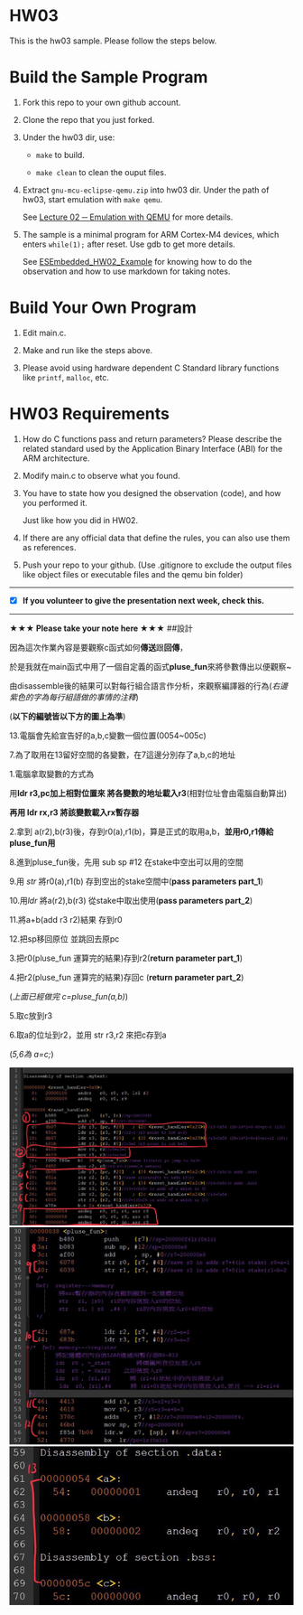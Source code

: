 HW03
===
This is the hw03 sample. Please follow the steps below.

# Build the Sample Program

1. Fork this repo to your own github account.

2. Clone the repo that you just forked.

3. Under the hw03 dir, use:

	* `make` to build.

	* `make clean` to clean the ouput files.

4. Extract `gnu-mcu-eclipse-qemu.zip` into hw03 dir. Under the path of hw03, start emulation with `make qemu`.

	See [Lecture 02 ─ Emulation with QEMU] for more details.

5. The sample is a minimal program for ARM Cortex-M4 devices, which enters `while(1);` after reset. Use gdb to get more details.

	See [ESEmbedded_HW02_Example] for knowing how to do the observation and how to use markdown for taking notes.

# Build Your Own Program

1. Edit main.c.

2. Make and run like the steps above.

3. Please avoid using hardware dependent C Standard library functions like `printf`, `malloc`, etc.

# HW03 Requirements

1. How do C functions pass and return parameters? Please describe the related standard used by the Application Binary Interface (ABI) for the ARM architecture.

2. Modify main.c to observe what you found.

3. You have to state how you designed the observation (code), and how you performed it.

	Just like how you did in HW02.

3. If there are any official data that define the rules, you can also use them as references.

4. Push your repo to your github. (Use .gitignore to exclude the output files like object files or executable files and the qemu bin folder)

[Lecture 02 ─ Emulation with QEMU]: http://www.nc.es.ncku.edu.tw/course/embedded/02/#Emulation-with-QEMU
[ESEmbedded_HW02_Example]: https://github.com/vwxyzjimmy/ESEmbedded_HW02_Example

--------------------

- [x] **If you volunteer to give the presentation next week, check this.**

--------------------

**★★★ Please take your note here ★★★**
##設計

因為這次作業內容是要觀察c函式如何**傳送**跟**回傳**，

於是我就在main函式中用了一個自定義的函式**pluse_fun**來將參數傳出以便觀察~

由disassemble後的結果可以對每行組合語言作分析，來觀察編譯器的行為(*右邊紫色的字為每行組語做的事情的注釋*)

(**以下的編號皆以下方的圖上為準**)

13.電腦會先給宣告好的a,b,c變數一個位置(0054~005c)

7.為了取用在13留好空間的各變數，在7這邊分別存了a,b,c的地址

1.電腦拿取變數的方式為 

用**ldr r3,pc加上相對位置來 將各變數的地址載入r3**(相對位址會由電腦自動算出)


**再用 ldr  rx,r3 將該變數載入rx暫存器**


2.拿到 a(r2),b(r3)後，存到r0(a),r1(b)，算是正式的取用a,b，**並用r0,r1傳給pluse_fun用**

8.進到pluse_fun後，先用 sub sp #12 在stake中空出可以用的空間

9.用 *str* 將r0(a),r1(b) 存到空出的stake空間中(**pass parameters part_1**)

10.用*ldr* 將a(r2),b(r3) 從stake中取出使用(**pass parameters part_2**)

11.將a+b(add r3 r2)結果 存到r0

12.把sp移回原位 並跳回去原pc

3.把r0(pluse_fun 運算完的結果)存到r2(**return parameter part_1**)

4.把r2(pluse_fun 運算完的結果)存回c (**return parameter part_2**)

(*上面已經做完 c=pluse_fun(a,b)*)



5.取c放到r3

6.取a的位址到r2，並用 str r3,r2 來把c存到a

(*5,6為 a=c;*)

![圖片參考名稱](https://github.com/Way0405/ESEmbedded_HW03/blob/master/IMG_0817.jpg "pic_embedded_hw3_1")
![圖片參考名稱](https://github.com/Way0405/ESEmbedded_HW03/blob/master/IMG_0818.jpg "pic_embedded_hw3_2")
![圖片參考名稱](https://github.com/Way0405/ESEmbedded_HW03/blob/master/IMG_0819.jpg "pic_embedded_hw3_3")
